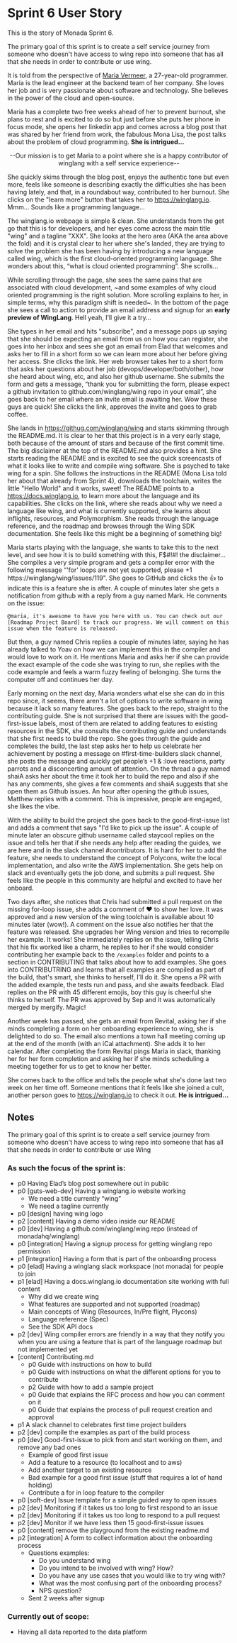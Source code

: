 # Sprint 6 User Story
This is the story of Monada Sprint 6.

The primary goal of this sprint is to create a self service journey from someone who doesn't have access to wing repo into someone that has all that she needs in order to contribute or use wing.

It is told from the perspective of [Maria Vermeer](https://en.mariavermeer.com/), a 27-year-old programmer. Maria is the lead engineer at the backend team of her company. She loves her job and is very passionate about software and technology. She believes in the power of the cloud and open-source.

Maria has a complete two free weeks ahead of her to prevent burnout, she plans to rest and is excited to do so but just before she puts her phone in focus mode, she opens her linkedin app and comes across a blog post that was shared by her friend from work, the fabulous Mona Lisa, the post talks about the problem of cloud programming. **She is intrigued...**

<p align="center">
--Our mission is to get Maria to a point where she is a happy contributor of winglang with a self service experience--
</p>

She quickly skims through the blog post, enjoys the authentic tone but even more, feels like someone is describing exactly the difficulties she has been having lately, and that, in a roundabout way, contributed to her burnout. She clicks on the "learn more" button that takes her to https://winglang.io. Mmm... Sounds like a programming language...

The winglang.io webpage is simple & clean. She understands from the get go that this is for developers, and her eyes come across the main title "wing" and a tagline "XXX". She looks at the hero area (AKA the area above the fold) and it is crystal clear to her where she's landed, they are trying to solve the problem she has been having by introducing a new language called wing, which is the first cloud-oriented programming language. She wonders about this, “what is cloud oriented programming”. She scrolls...

While scrolling through the page, she sees the same pains that are associated with cloud development, ~and some examples of why cloud oriented programming is the right solution. More scrolling explains to her, in simple terms, why this paradigm shift is needed~. In the bottom of the page she sees a call to action to provide an email address and signup for an **early preview of WingLang**. Hell yeah, I’ll give it a try...

She types in her email and hits "subscribe", and a message pops up saying that she should be expecting an email from us on how you can register, she goes into her inbox and sees she got an email from Elad that welcomes and asks her to fill in a short form so we can learn more about her before giving her access. She clicks the link. Her web browser takes her to a short form that asks her questions about her job (devops/developer/both/other), how she heard about wing, etc, and also her github username. She submits the form and gets a message, “thank you for submitting the form, please expect a github invitation to github.com/winglang/wing repo in your email”, she goes back to her email where an invite email is awaiting her. Wow these guys are quick! She clicks the link, approves the invite and goes to grab coffee.

She lands in https://githug.com/winglang/wing and starts skimming through the README.md. It is clear to her that this project is in a very early stage, both because of the amount of stars and because of the first commit time. The big disclaimer at the top of the README.md also provides a hint. She starts reading the README and is excited to see the quick screencasts of what it looks like to write and compile wing software. She is psyched to take wing for a spin. She follows the instructions in the README (Mona Lisa told her about that already from Sprint 4), downloads the toolchain, writes the little "Hello World" and it works, sweet! The README points to a https://docs.winglang.io, to learn more about the language and its capabilities. She clicks on the link, where she reads about why we need a language like wing, and what is currently supported, she learns about inflights, resources, and Polymorphism. She reads through the language reference, and the roadmap and browses through the Wing SDK documentation. She feels like this might be a beginning of something big!

Maria starts playing with the language, she wants to take this to the next level, and see how it is to build something with this, F$#!#! the disclaimer... She compiles a very simple program and gets a compiler error with the following message “'for' loops are not yet supported, please +1 https://winglang/wing/issues/119". She goes to GitHub and clicks the 👍 to indicate this is a feature she is after. A couple of minutes later she gets a notification from github with a reply from a guy named Mark. He comments on the issue:

```
@maria, it's awesome to have you here with us. You can check out our [Roadmap Project Board] to track our progress. We will comment on this issue when the feature is released.
```

But then, a guy named Chris replies a couple of minutes later, saying he has already talked to Yoav on how we can implement this in the compiler and would love to work on it. He mentions Maria and asks her if she can provide the exact example of the code she was trying to run, she replies with the code example and feels a warm fuzzy feeling of belonging. She turns the computer off and continues her day.

Early morning on the next day, Maria wonders what else she can do in this repo since, it seems, there aren't a lot of options to write software in wing because it lack so many features. She goes back to the repo, straight to the contributing guide. She is not surprised that there are issues with the good-first-issue labels, most of them are related to adding features to existing resources in the SDK, she consults the contributing guide and understands that she first needs to build the repo. She goes through the guide and completes the build, the last step asks her to help us celebrate her achievement by posting a message on #first-time-builders slack channel, she posts the message and quickly get people’s +1 & :love reactions, party parrots and a disconcerting amount of attention. On the thread a guy named shaiA asks her about the time it took her to build the repo and also if she has any comments, she gives a few comments and shaiA suggests that she open them as Github issues. An hour after opening the github issues, Matthew replies with a comment. This is impressive, people are engaged, she likes the vibe.

With the ability to build the project she goes back to the good-first-issue list and adds a comment that says "I'd like to pick up the issue". A couple of minute later an obscure github username called staycool replies on the issue and tells her that if she needs any help after reading the guides, we are here and in the slack channel #contributors. It is hard for her to add the feature, she needs to understand the concept of Polycons, write the local implementation, and also write the AWS implementation. She gets help on slack and eventually gets the job done, and submits a pull request. She feels like the people in this community are helpful and excited to have her onboard. <celebrate first PR>

Two days after, she notices that Chris had submitted a pull request on the missing for-loop issue, she adds a comment of ❤️ to show her love. It was approved and a new version of the wing toolchain is available about 10 minutes later (wow!). A comment on the issue also notifies her that the feature was released. She upgrades her Wing version and tries to recompile her example. It works! She immediately replies on the issue, telling Chris that his fix worked like a charm, he replies to her if she would consider contributing her example back to the `/examples` folder and points to a section in CONTRIBUTING that talks about how to add examples. She goes into CONTRIBUTRING and learns that all examples are compiled as part of the build, that's smart, she thinks to herself, I’ll do it. She opens a PR with the added example, the tests run and pass, and she awaits feedback. Elad replies on the PR with 45 different emojis, boy this guy is cheerful she thinks to herself. The PR was approved by Sep and it was automatically merged by mergify. Magic!

Another week has passed, she gets an email from Revital, asking her if she minds completing a form on her onboarding experience to wing, she is delighted to do so. The email also mentions a town hall meeting coming up at the end of the month (with an iCal attachment). She adds it to her calendar. After completing the form Revital pings Maria in slack, thanking her for her form completion and asking her if she minds scheduling a meeting together for us to get to know her better.

She comes back to the office and tells the people what she's done last two week on her time off. Someone mentions that it feels like she joined a cult, another person goes to https://winglang.io to check it out. **He is intrigued...**

## Notes

The primary goal of this sprint is to create a self service journey from someone who doesn't have access to wing repo into someone that has all that she needs in order to contribute or use Wing 

### As such the focus of the sprint is:

- p0 Having Elad’s blog post somewhere out in public 
- p0 [guts-web-dev] Having a winglang.io website working
  - We need a title currently “wing”
  - We need a tagline currently 
- p0 [design] having wing logo
- p2 [content] Having a demo video inside our README
- p0 [dev] Having a github.com/winglang/wing repo (instead of monadahq/winglang)
- p0 [integration] Having a signup process for getting winglang repo permission 
- p1 [integration] Having a form that is part of the onboarding process
- p0 [elad] Having a winglang slack workspace (not monada) for people to join
- p1 [elad] Having a docs.winglang.io documentation site working with full content
  - Why did we create wing
  - What features are supported and not supported  (roadmap) 
  - Main concepts of Wing (Resources, In/Pre flight, Plycons)
  - Language reference (Spec)
  - See the SDK API docs
- p2 [dev] Wing compiler errors are friendly in a way that they notify you when you are using a feature that is part of the language roadmap but not implemented yet
- [content] Contributing.md 
  - p0 Guide with instructions on how to build
  - p0 Guide with instructions on what the different options for you to contribute
  - p2 Guide with how to add a sample project
  - p0 Guide that explains the RFC process and how you can comment on it
  - p0 Guide that explains the process of pull request creation and approval
- p1 A slack channel to celebrates first time project builders
- p2 [dev] compile the examples as part of the build process 
- p0 [dev] Good-first-issue to pick from and start working on them, and remove any bad ones
  - Example of good first issue
   - Add a feature to a resource (to localhost and to aws)
   - Add another target to an existing resource 
  - Bad example for a good first issue (stuff that requires a lot of hand holding)
   - Contribute a for in loop feature to the compiler
- p0 [soft-dev] Issue template for a simple guided way to open issues 
- p2 [dev] Monitoring if it takes us too long to first respond to an issue 
- p2 [dev] Monitoring if it takes us too long to respond to a pull request
- p2 [dev] Monitor if we have less then 15 good-first-issue issues
- p0 [content] remove the playground from the existing readme.md
- p2 [integration] A form to collect information about the onboarding process
  - Questions examples:
    - Do you understand wing
    - Do you intend to be involved with wing? How? 
    - Do you have any use cases that you would like to try wing with? 
    - What was the most confusing part of the onboarding process?
    - NPS question?
  - Sent 2 weeks after signup 

### Currently out of scope:
- Having all data reported to the data platform 

